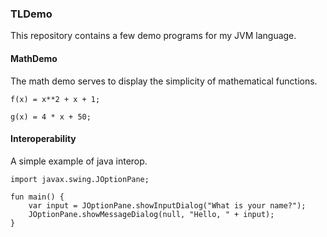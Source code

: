 ### TLDemo

This repository contains a few demo programs for my JVM language.


#### MathDemo

The math demo serves to display the simplicity of mathematical functions.

```
f(x) = x**2 + x + 1;

g(x) = 4 * x + 50;
```


#### Interoperability

A simple example of java interop.

```
import javax.swing.JOptionPane;

fun main() {
    var input = JOptionPane.showInputDialog("What is your name?");
    JOptionPane.showMessageDialog(null, "Hello, " + input);
}
```

####
